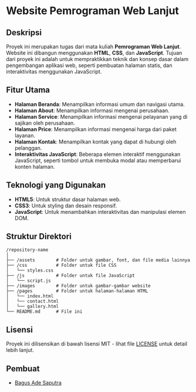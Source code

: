 # Website Pemrograman Web Lanjut

## Deskripsi
Proyek ini merupakan tugas dari mata kuliah **Pemrograman Web Lanjut**. Website ini dibangun menggunakan **HTML**, **CSS**, dan **JavaScript**. Tujuan dari proyek ini adalah untuk mempraktikkan teknik dan konsep dasar dalam pengembangan aplikasi web, seperti pembuatan halaman statis, dan interaktivitas menggunakan JavaScript.

## Fitur Utama
- **Halaman Beranda**: Menampilkan informasi umum dan navigasi utama.
- **Halaman About**: Menampilkan informasi mengenai perusahaan.
- **Halaman Service**: Menampilkan informasi mengenai pelayanan yang di sajikan oleh perusahaan.
- **Halaman Price**: Menampilkan informasi mengenai harga dari paket layanan.
- **Halaman Kontak**: Menampilkan kontak yang dapat di hubungi oleh pelanggan.
- **Interaktivitas JavaScript**: Beberapa elemen interaktif menggunakan JavaScript, seperti tombol untuk membuka modal atau memperbarui konten halaman.

## Teknologi yang Digunakan
- **HTML5**: Untuk struktur dasar halaman web.
- **CSS3**: Untuk styling dan desain responsif.
- **JavaScript**: Untuk menambahkan interaktivitas dan manipulasi elemen DOM.

## Struktur Direktori
```
/repository-name
│
├── /assets        # Folder untuk gambar, font, dan file media lainnya
├── /css           # Folder untuk file CSS
│   └── styles.css
├── /js            # Folder untuk file JavaScript
│   └── script.js
├── /images        # Folder untuk gambar-gambar website
├── /pages         # Folder untuk halaman-halaman HTML
│   └── index.html
│   └── contact.html
│   └── gallery.html
└── README.md      # File ini
```

## Lisensi
Proyek ini dilisensikan di bawah lisensi MIT - lihat file [LICENSE](LICENSE) untuk detail lebih lanjut.

## Pembuat
- [Bagus Ade Saputra](https://github.com/lazyyworks)
